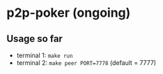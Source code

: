 # p2p-poker (ongoing)

## Usage so far
- terminal 1: `make run`
- terminal 2: `make peer PORT=7778` (default = 7777)